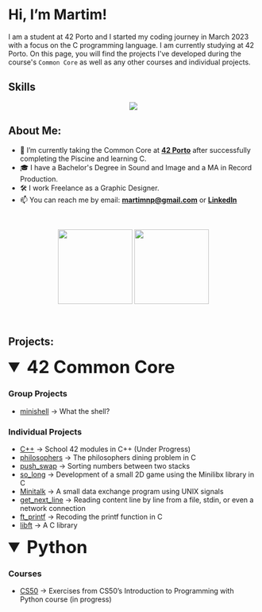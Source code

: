 # Hi, I’m Martim!

I am a student at 42 Porto and I started my coding journey in March 2023 with a focus on the C programming language. I am currently studying at 42 Porto. On this page, you will find the projects I've developed during the course's `Common Core` as well as any other courses and individual projects.

## Skills
<p align="center">
  <a href="https://skillicons.dev">
    <img src="https://skillicons.dev/icons?i=c,cpp,git,python,github,vscode,vim,linux" />
 </a>
</p>      


## About Me:

- 🌱 I’m currently taking the Common Core at [**42 Porto**](https://www.42porto.com) after successfully completing the Piscine and learning C.
- 🎓 I have a Bachelor's Degree in Sound and Image and a MA in Record Production.
- 🛠️ I work Freelance as a Graphic Designer.
- 📫 You can reach me by email: **martimnp@gmail.com** or [**LinkedIn**](https://www.linkedin.com/in/martim-pinto-0a12a187/)

<br>

<p align="center">
  <img height="150em" src="https://github-readme-stats.vercel.app/api?username=MartimPinto&show_icons=true&theme=dracula&include_all_commits=true&count_private=true"/>
  <img height="150em" src="https://github-readme-stats.vercel.app/api/top-langs/?username=MartimPinto&layout=compact&langs_count=10&theme=dracula"/>
</p>

<br>

## Projects:

</details>

<details open>
<summary style="font-size: 2.5em;"> <b>42 Common Core</b></summary>

### Group Projects
- [minishell](https://github.com/MartimPinto/minishell) -> What the shell?
  
### Individual Projects
- [C++](https://github.com/MartimPinto/cpp_modules) -> School 42 modules in C++ (Under Progress)
- [philosophers](https://github.com/MartimPinto/philosophers) -> The philosophers dining problem in C
- [push_swap](https://github.com/MartimPinto/push_swap) -> Sorting numbers between two stacks
- [so_long](https://github.com/MartimPinto/so_long) -> Development of a small 2D game using the Minilibx library in C
- [Minitalk](https://github.com/MartimPinto/Minitalk) -> A small data exchange program using UNIX signals
- [get_next_line](https://github.com/MartimPinto/get_next_line) -> Reading content line by line from a file, stdin, or even a network connection
- [ft_printf](https://github.com/MartimPinto/ft_printf) -> Recoding the printf function in C
- [libft](https://github.com/MartimPinto/libft) -> A C library

</details>

</details>
<details open>

<summary style="font-size: 2.5em;"> <b>Python</b></summary>

### Courses
- [CS50](https://github.com/MartimPinto/CS50_Python) -> Exercises from CS50’s Introduction to Programming with Python course (in progress)

</details>

<!---
MartimPinto/MartimPinto is a ✨ special ✨ repository because its `README.md` (this file) appears on your GitHub profile.
You can click the Preview link to take a look at your changes.
--->
